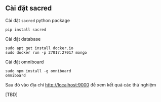 ## Cài đặt sacred

Cài đặt `sacred` python package

```
pip install sacred 
```

Cài đặt database

```
sudo apt get install docker.io
sudo docker run -p 27017:27017 mongo
```

Cài đặt omniboard 

```
sudo npm install -g omniboard
omniboard
```

Sau đó vào địa chỉ [http://localhost:9000](http://localhost:9000) để xem kết quả các thử nghiệm 

[TBD]